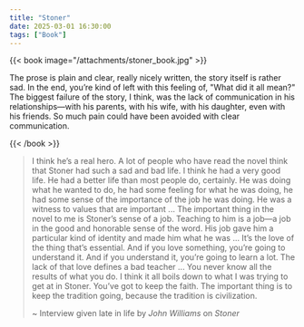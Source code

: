 ```yaml
---
title: "Stoner"
date: 2025-03-01 16:30:00
tags: ["Book"]
---
```


{{< book image="/attachments/stoner_book.jpg" >}}

The prose is plain and clear, really nicely written, the story itself is rather sad. In the end, you’re kind of left with this feeling of, "What did it all mean?"
The biggest failure of the story, I think, was the lack of communication in his relationships—with his parents, with his wife, with his daughter, even with his friends. So much pain could have been avoided with clear communication.

{{< /book >}}

> I think he’s a real hero. A lot of people who have read the novel think that Stoner had such a sad and bad life. I think he had a very good life. He had a better life than most people do, certainly. He was doing what he wanted to do, he had some feeling for what he was doing, he had some sense of the importance of the job he was doing. He was a witness to values that are important ... The important thing in the novel to me is Stoner’s sense of a job. Teaching to him is a job—a job in the good and honorable sense of the word. His job gave him a particular kind of identity and made him what he was ... It’s the love of the thing that’s essential. And if you love something, you’re going to understand it. And if you understand it, you’re going to learn a lot. The lack of that love defines a bad teacher ... You never know all the results of what you do. I think it all boils down to what I was trying to get at in Stoner. You’ve got to keep the faith. The important thing is to keep the tradition going, because the tradition is civilization.
> 
> ~ Interview given late in life by *John Williams* on *Stoner*


